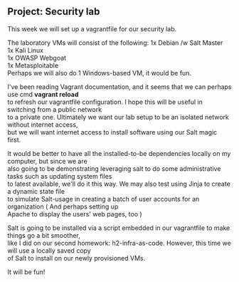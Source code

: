 ## Project: Security lab

This week we will set up a vagrantfile for our security lab.  

The laboratory VMs will consist of the following:
1x Debian /w Salt Master  
1x Kali Linux  
1x OWASP Webgoat  
1x Metasploitable  
Perhaps we will also do 1 Windows-based VM, it would be fun.  

I've been reading Vagrant documentation, and it seems that we can perhaps use cmd **vagrant reload**  
to refresh our vagrantfile configuration. I hope this will be useful in switching from a public network  
to a private one. Ultimately we want our lab setup to be an isolated network without internet access,  
but we will want internet access to install software using our Salt magic first.  

It would be better to have all the installed-to-be dependencies locally on my computer, but since we are  
also going to be demonstrating leveraging salt to do some administrative tasks such as updating system files    
to latest available, we'll do it this way. We may also test using Jinja to create a dynamic state file    
to simulate Salt-usage in creating a batch of user accounts for an organization ( And perhaps setting up   
Apache to display the users' web pages, too )  

Salt is going to be installed via a script embedded in our vagrantfile to make things go a bit smoother,  
like I did on our second homework: h2-infra-as-code. However, this time we will use a locally saved copy  
of Salt to install on our newly provisioned VMs.

It will be fun!

